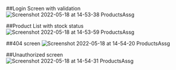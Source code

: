 ##Login Screen with validation
![Screenshot 2022-05-18 at 14-53-38 ProductsAssg](https://user-images.githubusercontent.com/100269364/169006449-1fd85d26-a0ed-4de2-9923-d6328109d827.png)

##Product List with stock status
![Screenshot 2022-05-18 at 14-53-59 ProductsAssg](https://user-images.githubusercontent.com/100269364/169006639-7a5ed6ab-e277-46ae-9379-41ef3ccc9287.png)

##404 screen
![Screenshot 2022-05-18 at 14-54-20 ProductsAssg](https://user-images.githubusercontent.com/100269364/169006767-8e49f2fa-2a01-41d6-8366-8c71b5b8f9eb.png)

##Unauthorized screen
![Screenshot 2022-05-18 at 14-54-31 ProductsAssg](https://user-images.githubusercontent.com/100269364/169006876-9e5af71f-572a-4315-90cb-8210e2ea3213.png)
